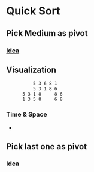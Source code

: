 # Quick Sort
## Pick Medium as pivot

### [Idea](http://www.vogella.com/tutorials/JavaAlgorithmsQuicksort/article.html)

## Visualization

```
          5 3 6 8 1
          5 3 1 8 6 
      5 3 1 8     8 6 
      1 3 5 8     6 8  

```


### Time & Space
* 


## Pick last one as pivot

### Idea





